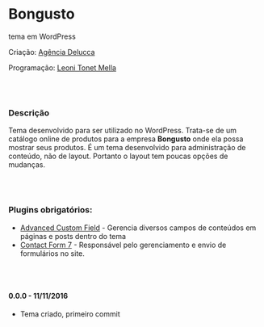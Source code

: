 # Bongusto
tema em WordPress

Criação: [Agência Delucca](http://www.agenciadelucca.com.br)

Programação: [Leoni Tonet Mella](http://leonimella.com)

<br>
<br>

### Descrição

Tema desenvolvido para ser utilizado no WordPress. Trata-se de um catálogo online de produtos para a empresa __Bongusto__ onde ela possa mostrar seus produtos.
É um tema desenvolvido para administração de conteúdo, não de layout. Portanto o layout tem poucas opções de mudanças.

<br>
<br>

### Plugins obrigatórios:

* [Advanced Custom Field](https://wordpress.org/plugins/advanced-custom-fields/) - Gerencia diversos campos de conteúdos em páginas e posts dentro do tema
* [Contact Form 7](https://wordpress.org/plugins/contact-form-7/) - Responsável pelo gerenciamento e envio de formulários no site.

<br>
<br>

#### 0.0.0 - 11/11/2016
* Tema criado, primeiro commit